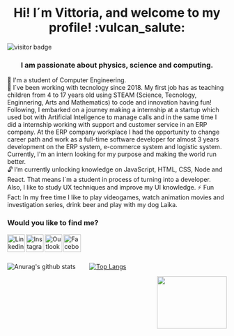 <h1 align="center">Hi! I´m Vittoria, and welcome to my profile! :vulcan_salute:</h1>

<img src="https://visitor-badge.glitch.me/badge?page_id=vittoria-thomasini.vittoria-thomasini" alt="visitor badge"/>
<p align="justify"> 

<h3 align="center">I am passionate about physics, science and computing.</h3>
<p align="left">
📝 I'm a student of Computer Engineering.</br>
🧠 I´ve been working with tecnology since 2018. My first job has as teaching children from 4 to 17 years old using STEAM (Science, Tecnology, Enginnering, Arts and Mathematics) to code and innovation having fun! Following, I embarked on a journey making a internship at a startup which used bot with Artificial Inteligence to manage calls and in the same time I did a internship working with support and customer service in an ERP company. At the ERP company workplace I had the opportunity to change career path and work as a full-time software developer for almost 3 years development on the ERP system, e-commerce system and logistic system. Currently, I'm an intern looking for my purpose and making the world run better.</br>
🔓 I’m currently unlocking knowledge on JavaScript, HTML, CSS, Node and React. That means I´m a student in process of turning into a developer. Also, I like to study UX techniques and improve my UI knowledge. 
⚡ Fun Fact: In my free time I like to play videogames, watch animation movies and investigation series, drink beer  and play with my dog Laika.
</p>
<h3 align="left">Would you like to find me?</h3>
<a target="_blank" href="https://www.linkedin.com/in/vittoria-thomasini">
  <img align="left" alt="Linkedin" width="40px" src="https://img.icons8.com/color/48/000000/linkedin.png" />
</a>
<a target="_blank" href="https://www.instagram.com/vittoria-thomasini/">
  <img align="left" alt="Instagram" width="40px" src="https://img.icons8.com/color/48/000000/instagram-new--v2.png" />
</a>
<a target="_blank" href="mailto:vittoriathomasini@hotmail.com">
  <img align="left" alt="Outlook" width="40px" src="https://img.icons8.com/color/48/000000/ms-outlook.png" />
</a>
<a target="_blank" href="https://fb.com/vittoriathomasini">
  <img align="left" alt="Facebook" width="40px" src="https://img.icons8.com/color/48/000000/facebook-circled--v5.png" />
</a></br>

</br>
</br>

![Anurag's github stats](https://github-readme-stats.vercel.app/api?username=vittoria-thomasini&show_icons=true&theme=jolly) &nbsp;&nbsp;&nbsp;&nbsp;&nbsp;&nbsp;
[![Top Langs](https://github-readme-stats.vercel.app/api/top-langs/?username=vittoria-thomasini&layout=compact&theme=jolly)](https://github.com/anuraghazra/github-readme-stats)

<img align="right" src="https://media.giphy.com/media/qP2YwW2BpB2K0qMjMk/giphy.gif" width="160" height="120" />
<!--<img align="right" src="https://media.giphy.com/media/fH6uDPLfxDG7RLECgX/giphy.gif" width="100" height="120" />-->
